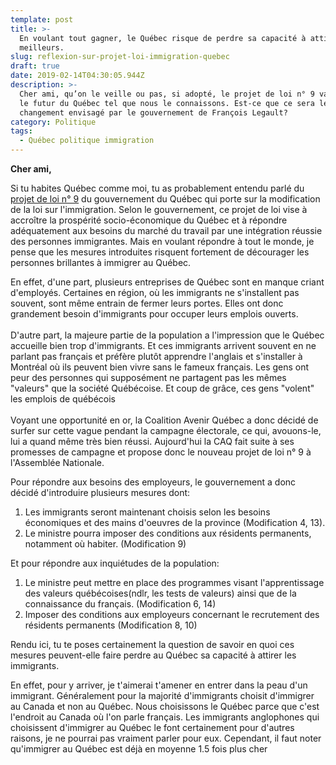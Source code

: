 ```yaml
---
template: post
title: >-
  En voulant tout gagner, le Québec risque de perdre sa capacité à attirer les
  meilleurs.
slug: reflexion-sur-projet-loi-immigration-quebec
draft: true
date: 2019-02-14T04:30:05.944Z
description: >-
  Cher ami, qu’on le veille ou pas, si adopté, le projet de loi n° 9 va changer
  le futur du Québec tel que nous le connaissons. Est-ce que ce sera le
  changement envisagé par le gouvernement de François Legault?
category: Politique
tags:
  - Québec politique immigration
---
```

**Cher ami,**

Si tu habites Québec comme moi, tu as probablement entendu parlé du [projet de loi n° 9](http://www.assnat.qc.ca/fr/travaux-parlementaires/projets-loi/projet-loi-9-42-1.html) du gouvernement du Québec qui porte sur la modification de la loi sur l'immigration. Selon le gouvernement, ce projet de loi vise à accroître la prospérité socio-économique du Québec et à répondre adéquatement aux besoins du marché du travail par une intégration réussie des personnes immigrantes. Mais en voulant répondre à tout le monde, je pense que les mesures introduites risquent fortement de décourager les personnes brillantes à immigrer au Québec.

En effet, d'une part, plusieurs entreprises de Québec sont en manque criant d'employés. Certaines en région, où les immigrants ne s'installent pas souvent, sont même entrain de fermer leurs portes. Elles ont donc grandement besoin d'immigrants pour occuper leurs emplois ouverts.\
\
D'autre part, la majeure partie de la population a l'impression que le Québec accueille bien trop d'immigrants. Et ces immigrants arrivent souvent en ne parlant pas français et préfère plutôt apprendre l'anglais et s'installer à Montréal où ils peuvent bien vivre sans le fameux français. Les gens ont peur des personnes qui supposément ne partagent pas les mêmes "valeurs" que la société Québécoise. Et coup de grâce, ces gens "volent" les emplois de québécois \
\
Voyant une opportunité en or, la Coalition Avenir Québec a donc décidé de surfer sur cette vague pendant la campagne électorale, ce qui, avouons-le, lui a quand même très bien réussi. Aujourd'hui la CAQ fait suite à ses promesses de campagne et propose donc le nouveau projet de loi n° 9 à l'Assemblée Nationale.

Pour répondre aux besoins des employeurs, le gouvernement a donc décidé d'introduire plusieurs mesures dont:

1. Les immigrants seront maintenant choisis selon les besoins économiques et des mains d'oeuvres de la province (Modification 4, 13).
2. Le ministre pourra imposer des conditions aux résidents permanents, notamment où habiter. (Modification 9)

Et pour répondre aux inquiétudes de la population:

1. Le ministre peut mettre en place des programmes visant l'apprentissage des valeurs québécoises(ndlr, les tests de valeurs) ainsi que de la connaissance du français. (Modification 6, 14)
2. Imposer des conditions aux employeurs concernant le recrutement des résidents permanents (Modification 8, 10) 

Rendu ici, tu te poses certainement la question de savoir en quoi ces mesures peuvent-elle faire perdre au Québec sa capacité à attirer les immigrants.

En effet, pour y arriver, je t'aimerai t'amener en entrer dans la peau d'un immigrant. Généralement pour la majorité d'immigrants choisit d'immigrer au Canada et non au Québec. Nous choisissons le Québec parce que c'est l'endroit au Canada où l'on parle français. Les immigrants anglophones qui choisissent d'immigrer au Québec le font certainement pour d'autres raisons, je ne pourrai pas vraiment parler pour eux. Cependant, il faut noter qu'immigrer au Québec est déjà en moyenne 1.5 fois plus cher

##
